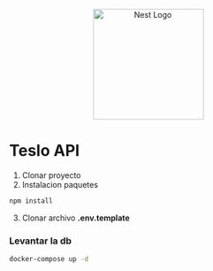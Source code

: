<p align="center">
  <a href="http://nestjs.com/" target="blank"><img src="https://nestjs.com/img/logo-small.svg" width="200" alt="Nest Logo" /></a>
</p>

# Teslo API

1. Clonar proyecto
2. Instalacion paquetes

```bash
npm install
```

3. Clonar archivo **.env.template**

### Levantar la db

```bash
docker-compose up -d
```

